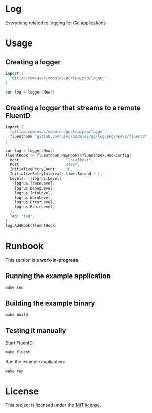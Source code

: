 # Log

Everything related to logging for Go applications

# Usage

## Creating a logger

```go
import (
  "gitlab.com/usvc/modules/go/log/pkg/logger"
)

var log = logger.New()
```

## Creating a logger that streams to a remote FluentD 

```go
import (
  "gitlab.com/usvc/modules/go/log/pkg/logger"
  fluenthook "gitlab.com/usvc/modules/go/log/pkg/hooks/fluentd"
)

var log = logger.New()
fluentHook := fluenthook.NewHook(&fluenthook.HookConfig{
  Host:                    "localhost",
  Port:                    24224,
  InitializeRetryCount:    10,
  InitializeRetryInterval: time.Second * 1,
  Levels: []logrus.Level{
    logrus.TraceLevel,
    logrus.DebugLevel,
    logrus.InfoLevel,
    logrus.WarnLevel,
    logrus.ErrorLevel,
    logrus.PanicLevel,
  },
  Tag: "tag",
}
log.AddHook(fluentHook)
```


# Runbook

This section is a **work-in-progress**.

## Running the example application

```sh
make run
```

## Building the example binary

```sh
make build
```

## Testing it manually

Start FluentD:

```sh
make fluent
```

Run the example application:

```sh
make run
```

# License

This project is licensed under the [MIT license](./LICENSE).
